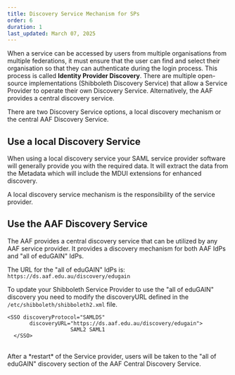 ```yaml
---
title: Discovery Service Mechanism for SPs
order: 6
duration: 1
last_updated: March 07, 2025
---
```


When a service can be accessed by users from multiple organisations from multiple federations, it must ensure that the user can find and select their organisation so that they can authenticate during the login process. This process is called **Identity Provider Discovery**. There are multiple open-source implementations (Shibboleth Discovery Service) that allow a Service Provider to operate their own Discovery Service. Alternatively, the AAF provides a central discovery service.


There are two Discovery Service options, a local discovery mechanism or the central AAF Discovery Service.

## Use a local Discovery Service

When using a local discovery service your SAML service provider software will generally provide you with the required data. It will extract the data from the Metadata which will include the MDUI extensions for enhanced discovery.

A local discovery service mechanism is the responsibility of the service provider.

## Use the AAF Discovery Service

The AAF provides a central discovery service that can be utilized by any AAF service provider. It provides a discovery mechanism for both AAF IdPs and "all of eduGAIN" IdPs.

The URL for the "all of eduGAIN" IdPs is: `https://ds.aaf.edu.au/discovery/edugain`

To update your Shibboleth Service Provider to use the "all of eduGAIN" discovery you need to modify the discoveryURL defined in the `/etc/shibboleth/shibboleth2.xml` file.

```shell
<SSO discoveryProtocol="SAMLDS"
       discoveryURL="https://ds.aaf.edu.au/discovery/edugain">
                    SAML2 SAML1
  </SSO>
```
<br>
After a *restart* of the Service provider, users will be taken to the "all of eduGAIN" discovery section of the AAF Central Discovery Service.